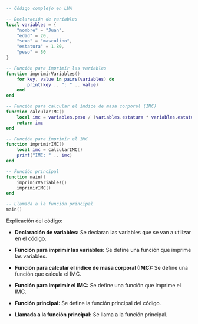 ```lua
-- Código complejo en LUA

-- Declaración de variables
local variables = {
    "nombre" = "Juan",
    "edad" = 20,
    "sexo" = "masculino",
    "estatura" = 1.80,
    "peso" = 80
}

-- Función para imprimir las variables
function imprimirVariables()
    for key, value in pairs(variables) do
        print(key .. ": " .. value)
    end
end

-- Función para calcular el índice de masa corporal (IMC)
function calcularIMC()
    local imc = variables.peso / (variables.estatura * variables.estatura)
    return imc
end

-- Función para imprimir el IMC
function imprimirIMC()
    local imc = calcularIMC()
    print("IMC: " .. imc)
end

-- Función principal
function main()
    imprimirVariables()
    imprimirIMC()
end

-- Llamada a la función principal
main()
```

Explicación del código:

* **Declaración de variables:** Se declaran las variables que se van a utilizar en el código.

* **Función para imprimir las variables:** Se define una función que imprime las variables.

* **Función para calcular el índice de masa corporal (IMC):** Se define una función que calcula el IMC.

* **Función para imprimir el IMC:** Se define una función que imprime el IMC.

* **Función principal:** Se define la función principal del código.

* **Llamada a la función principal:** Se llama a la función principal.